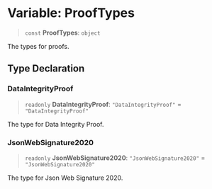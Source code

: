# Variable: ProofTypes

> `const` **ProofTypes**: `object`

The types for proofs.

## Type Declaration

### DataIntegrityProof

> `readonly` **DataIntegrityProof**: `"DataIntegrityProof"` = `"DataIntegrityProof"`

The type for Data Integrity Proof.

### JsonWebSignature2020

> `readonly` **JsonWebSignature2020**: `"JsonWebSignature2020"` = `"JsonWebSignature2020"`

The type for Json Web Signature 2020.
